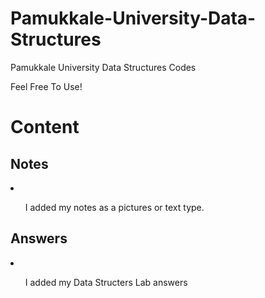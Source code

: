 # Pamukkale-University-Data-Structures
Pamukkale University Data Structures Codes

Feel Free To Use!



<h1> <b>Content</b></h1>

<h2> Notes </h2>
<li>
<ul><p>I added my notes as a pictures or text type.</p></ul>
</li>

<h2> Answers </h2>
<li>
<ul><p>I added my Data Structers Lab answers</p></ul>
</li>

